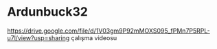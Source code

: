 # Ardunbuck32

https://drive.google.com/file/d/1V03gm9P92mMOXS095_fPMn7P5RPL-u7l/view?usp=sharing
çalışma videosu
